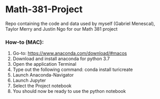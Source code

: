 # Math-381-Project
Repo containing the code and data used by myself (Gabriel Menescal), Taylor Merry and Justin Ngo for our Math 381 project

### How-to (MAC):
1) Go-to: https://www.anaconda.com/download/#macos
2) Download and install anaconda for python 3.7
3) Open the application Terminal
4) Type out the following command: conda install turicreate
5) Launch Anaconda-Navigator
6) Launch Jupyter
7) Select the Project notebook
8) You should now be ready to use the python notebook
